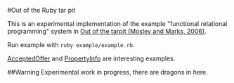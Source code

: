#Out of the Ruby tar pit

This is an experimental implementation of the example "functional relational programming" system in [Out of the tarpit (Mosley and Marks, 2006)](http://shaffner.us/cs/papers/tarpit.pdf).

Run example with `ruby example/example.rb`.

[AcceptedOffer](example/derived-relations/accepted-offer.rb) and [PropertyInfo](example/derived-relations/property-info.rb) are interesting examples.


##Warning
Experimental work in progress, there are dragons in here.
